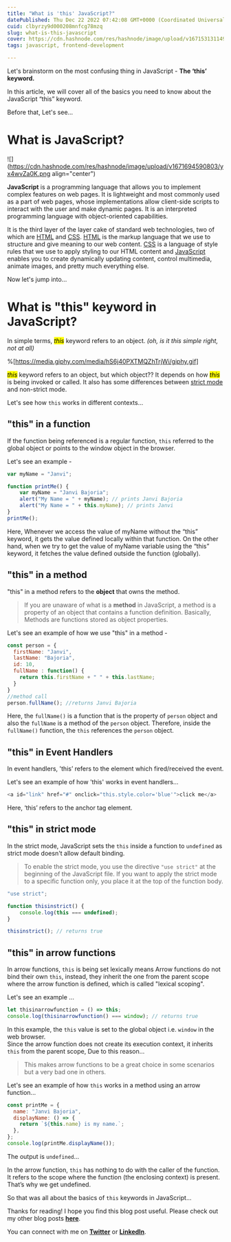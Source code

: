 ```yaml
---
title: "What is 'this' JavaScript?"
datePublished: Thu Dec 22 2022 07:42:08 GMT+0000 (Coordinated Universal Time)
cuid: clbyrzy9d000208mnfcg78mzq
slug: what-is-this-javascript
cover: https://cdn.hashnode.com/res/hashnode/image/upload/v1671531311498/ypXDfMOCS.webp
tags: javascript, frontend-development

---
```


Let's brainstorm on the most confusing thing in JavaScript - **The ‘this’ keyword.**

In this article, we will cover all of the basics you need to know about the JavaScript “this” keyword.

Before that, Let's see...

# What is JavaScript?

![](https://cdn.hashnode.com/res/hashnode/image/upload/v1671694590803/yx4wvZa0K.png align="center")

**JavaScript** is a programming language that allows you to implement complex features on web pages. It is lightweight and most commonly used as a part of web pages, whose implementations allow client-side scripts to interact with the user and make dynamic pages. It is an interpreted programming language with object-oriented capabilities.

It is the third layer of the layer cake of standard web technologies, two of which are [HTML](https://developer.mozilla.org/en-US/docs/Learn/HTML) and [CSS](https://developer.mozilla.org/en-US/docs/Learn/CSS). [HTML](https://developer.mozilla.org/en-US/docs/Glossary/HTML) is the markup language that we use to structure and give meaning to our web content. [CSS](https://developer.mozilla.org/en-US/docs/Glossary/CSS) is a language of style rules that we use to apply styling to our HTML content and [JavaScript](https://developer.mozilla.org/en-US/docs/Glossary/JavaScript) enables you to create dynamically updating content, control multimedia, animate images, and pretty much everything else.

Now let's jump into...

# What is "this" keyword in JavaScript?

In simple terms, *<mark>this</mark>* keyword refers to an object. *(oh, is it this simple right, not at all)*

%[https://media.giphy.com/media/hS6j40PXTMQZhTrjWi/giphy.gif] 

*<mark>this</mark>* keyword refers to an object, but which object?? It depends on how *<mark>this</mark>* is being invoked or called. It also has some differences between [strict mode](https://developer.mozilla.org/en-US/docs/Web/JavaScript/Reference/Strict_mode) and non-strict mode.

Let's see how `this` works in different contexts...

## "this" in a function

If the function being referenced is a regular function, `this` referred to the global object or points to the window object in the browser.

Let's see an example -

```javascript
var myName = "Janvi";

function printMe() {
    var myName = "Janvi Bajoria";
    alert("My Name = " + myName); // prints Janvi Bajoria
    alert("My Name = " + this.myName); // prints Janvi
}
printMe();
```

Here, Whenever we access the value of myName without the “this” keyword, it gets the value defined locally within that function. On the other hand, when we try to get the value of myName variable using the “this” keyword, it fetches the value defined outside the function (globally).

## "this" in a method

"this" in a method refers to the **object** that owns the method.

> If you are unaware of what is a **method** in JavaScript, a method is a property of an object that contains a function definition. Basically, Methods are functions stored as object properties.

Let's see an example of how we use "this" in a method -

```javascript
const person = {
  firstName: "Janvi",
  lastName: "Bajoria",
  id: 10,
  fullName : function() {
    return this.firstName + " " + this.lastName;
  }
}
//method call
person.fullName(); //returns Janvi Bajoria
```

Here, the `fullName()` is a function that is the property of `person` object and also the `fullName` is a method of the `person` object. Therefore, inside the `fullName()` function, the `this` references the `person` object.

## **"this"** in Event Handlers

In event handlers, 'this’ refers to the element which fired/received the event.

Let's see an example of how 'this' works in event handlers...

```javascript
<a id="link" href="#" onclick="this.style.color='blue'">click me</a>
```

Here, ‘this’ refers to the anchor tag element.

## "this" in strict mode

In the strict mode, JavaScript sets the `this` inside a function to `undefined` as strict mode doesn't allow default binding.

> To enable the strict mode, you use the directive `"use strict"` at the beginning of the JavaScript file. If you want to apply the strict mode to a specific function only, you place it at the top of the function body.

```javascript
"use strict";

function thisinstrict() {
    console.log(this === undefined);
}

thisinstrict(); // returns true
```

## "this" in arrow functions

In arrow functions, `this` is being set lexically means Arrow functions do not bind their own `this`, instead, they inherit the one from the parent scope where the arrow function is defined, which is called "lexical scoping".

Let's see an example ...

```javascript
let thisinarrowfunction = () => this;
console.log(thisinarrowfunction() === window); // returns true
```

In this example, the `this` value is set to the global object i.e. `window` in the web browser.  
Since the arrow function does not create its execution context, it inherits `this` from the parent scope, Due to this reason...

> This makes arrow functions to be a great choice in some scenarios but a very bad one in others.

Let's see an example of how `this` works in a method using an arrow function...

```javascript
const printMe = {
  name: "Janvi Bajoria",
  displayName: () => {
    return `${this.name} is my name.`;
  },
};
console.log(printMe.displayName());
```

The output is `undefined`...  
  
In the arrow function, `this` has nothing to do with the caller of the function. It refers to the scope where the function (the enclosing context) is present. That’s why we get undefined.

So that was all about the basics of `this` keywords in JavaScript...

Thanks for reading! I hope you find this blog post useful. Please check out my other blog posts [**here**](https://janvi01.hashnode.dev/).

You can connect with me on [**Twitter**](https://twitter.com/janvibajo01) or [**LinkedIn**](https://www.linkedin.com/in/janvi01/).